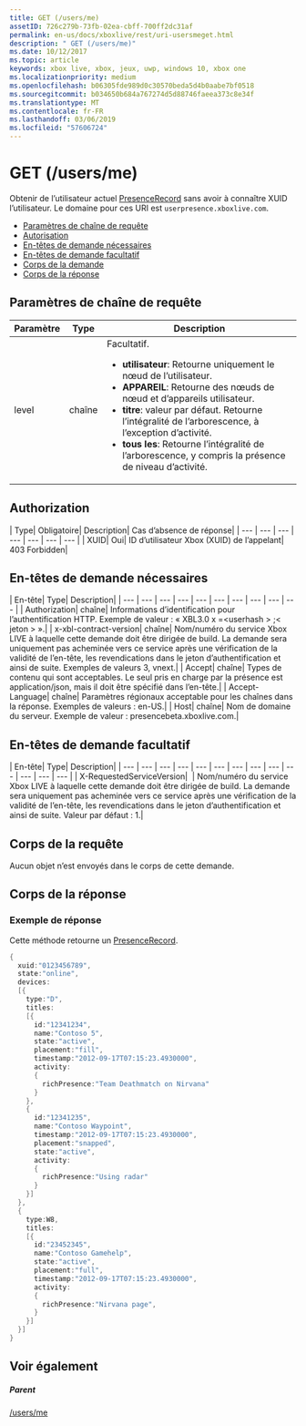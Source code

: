 ```yaml
---
title: GET (/users/me)
assetID: 726c279b-73fb-02ea-cbff-700ff2dc31af
permalink: en-us/docs/xboxlive/rest/uri-usersmeget.html
description: " GET (/users/me)"
ms.date: 10/12/2017
ms.topic: article
keywords: xbox live, xbox, jeux, uwp, windows 10, xbox one
ms.localizationpriority: medium
ms.openlocfilehash: b06305fde989d0c30570beda5d4b0aabe7bf0518
ms.sourcegitcommit: b034650b684a767274d5d88746faeea373c8e34f
ms.translationtype: MT
ms.contentlocale: fr-FR
ms.lasthandoff: 03/06/2019
ms.locfileid: "57606724"
---
```

# <a name="get-usersme"></a>GET (/users/me)
Obtenir de l’utilisateur actuel [PresenceRecord](../../json/json-presencerecord.md) sans avoir à connaître XUID l’utilisateur.
Le domaine pour ces URI est `userpresence.xboxlive.com`.

  * [Paramètres de chaîne de requête](#ID4EZ)
  * [Autorisation](#ID4EIC)
  * [En-têtes de demande nécessaires](#ID4ELD)
  * [En-têtes de demande facultatif](#ID4EPF)
  * [Corps de la demande](#ID4EPG)
  * [Corps de la réponse](#ID4E1G)

<a id="ID4EZ"></a>


## <a name="query-string-parameters"></a>Paramètres de chaîne de requête

| Paramètre| Type| Description|
| --- | --- | --- |
| level| chaîne| Facultatif. <ul><li><b>utilisateur</b>: Retourne uniquement le nœud de l’utilisateur.</li><li><b>APPAREIL</b>: Retourne des nœuds de nœud et d’appareils utilisateur.</li><li><b>titre</b>: valeur par défaut. Retourne l’intégralité de l’arborescence, à l’exception d’activité.</li><li><b>tous les</b>: Retourne l’intégralité de l’arborescence, y compris la présence de niveau d’activité.</li></ul> | 

<a id="ID4EIC"></a>


## <a name="authorization"></a>Authorization

| Type| Obligatoire| Description| Cas d’absence de réponse|
| --- | --- | --- | --- | --- | --- | --- |
| XUID| Oui| ID d’utilisateur Xbox (XUID) de l’appelant| 403 Forbidden|

<a id="ID4ELD"></a>


## <a name="required-request-headers"></a>En-têtes de demande nécessaires

| En-tête| Type| Description|
| --- | --- | --- | --- | --- | --- | --- | --- | --- | --- |
| Authorization| chaîne| Informations d’identification pour l’authentification HTTP. Exemple de valeur : « XBL3.0 x =&lt;userhash > ;&lt; jeton > ».|
| x-xbl-contract-version| chaîne| Nom/numéro du service Xbox LIVE à laquelle cette demande doit être dirigée de build. La demande sera uniquement pas acheminée vers ce service après une vérification de la validité de l’en-tête, les revendications dans le jeton d’authentification et ainsi de suite. Exemples de valeurs 3, vnext.|
| Accept| chaîne| Types de contenu qui sont acceptables. Le seul pris en charge par la présence est application/json, mais il doit être spécifié dans l’en-tête.|
| Accept-Language| chaîne| Paramètres régionaux acceptable pour les chaînes dans la réponse. Exemples de valeurs : en-US.|
| Host| chaîne| Nom de domaine du serveur. Exemple de valeur : presencebeta.xboxlive.com.|

<a id="ID4EPF"></a>


## <a name="optional-request-headers"></a>En-têtes de demande facultatif

| En-tête| Type| Description|
| --- | --- | --- | --- | --- | --- | --- | --- | --- | --- | --- | --- | --- |
| X-RequestedServiceVersion|  | Nom/numéro du service Xbox LIVE à laquelle cette demande doit être dirigée de build. La demande sera uniquement pas acheminée vers ce service après une vérification de la validité de l’en-tête, les revendications dans le jeton d’authentification et ainsi de suite. Valeur par défaut : 1.|

<a id="ID4EPG"></a>


## <a name="request-body"></a>Corps de la requête

Aucun objet n’est envoyés dans le corps de cette demande.

<a id="ID4E1G"></a>


## <a name="response-body"></a>Corps de la réponse

<a id="ID4EAH"></a>


### <a name="sample-response"></a>Exemple de réponse

Cette méthode retourne un [PresenceRecord](../../json/json-presencerecord.md).


```cpp
{
  xuid:"0123456789",
  state:"online",
  devices:
  [{
    type:"D",
    titles:
    [{
      id:"12341234",
      name:"Contoso 5",
      state:"active",
      placement:"fill",
      timestamp:"2012-09-17T07:15:23.4930000",
      activity:
      {
        richPresence:"Team Deathmatch on Nirvana"
      }
    },
    {
      id:"12341235",
      name:"Contoso Waypoint",
      timestamp:"2012-09-17T07:15:23.4930000",
      placement:"snapped",
      state:"active",
      activity:
      {
        richPresence:"Using radar"
      }
    }]
  },
  {
    type:W8,
    titles:
    [{
      id:"23452345",
      name:"Contoso Gamehelp",
      state:"active",
      placement:"full",
      timestamp:"2012-09-17T07:15:23.4930000",
      activity:
      {
        richPresence:"Nirvana page",
      }
    }]
  }]
}

```


<a id="ID4EQH"></a>


## <a name="see-also"></a>Voir également

<a id="ID4ESH"></a>


##### <a name="parent"></a>Parent

[/users/me](uri-usersme.md)
